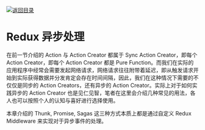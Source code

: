 [![返回目录](https://i.postimg.cc/50XLzC7C/image.png)](https://parg.co/UGZ)

# Redux 异步处理

在前一节介绍的 Action 与 Action Creator 都属于 Sync Action Creator，即每个 Action Creator，即每个 Action Creator 都是 Pure Function。而我们在实际的应用程序中经常会需要发起网络请求，网络请求往往附带着延迟，即从触发请求开始到实际获得数据并分发肯定会存在时间间隔，因此，我们在这种情况下需要的不仅仅是同步的 Action Creators，还有异步的 Action Creator。实际上对于如何实践异步的 Action Creator 也是见仁见智，笔者在这里会介绍几种常见的用法，各人也可以按照个人的认知与喜好进行选择使用。

本章介绍的 Thunk, Promise, Sagas 这三种方式本质上都是通过自定义 Redux Middleware 来实现对于异步事件的处理。
